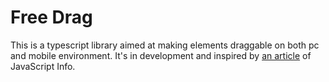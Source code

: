 # Free Drag

This is a typescript library aimed at making elements draggable on both pc and mobile environment. It's in development and inspired by [an article](https://javascript.info/mouse-drag-and-drop) of JavaScript Info.
